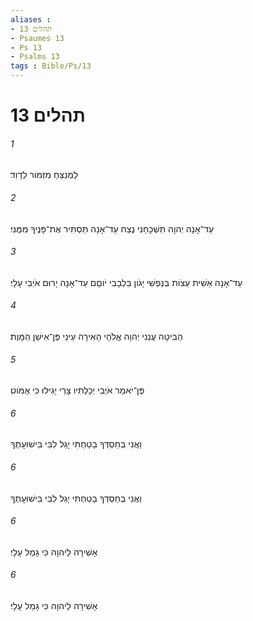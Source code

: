 ```yaml
---
aliases : 
- תהלים 13
- Psaumes 13
- Ps 13
- Psalms 13
tags : Bible/Ps/13
---
```


# תהלים 13

###### 1
לַמְנַצֵּחַ מִזְמֹור לְדָוִד׃
###### 2
עַד־אָנָה יְהוָה תִּשְׁכָּחֵנִי נֶצַח עַד־אָנָה תַּסְתִּיר אֶת־פָּנֶיךָ מִמֶּנִּי׃
###### 3
עַד־אָנָה אָשִׁית עֵצֹות בְּנַפְשִׁי יָגֹון בִּלְבָבִי יֹוםָם עַד־אָנָה יָרוּם אֹיְבִי עָלָי׃
###### 4
הַבִּיטָה עֲנֵנִי יְהוָה אֱלֹהָי הָאִירָה עֵינַי פֶּן־אִישַׁן הַמָּוֶת׃
###### 5
פֶּן־יֹאמַר אֹיְבִי יְכָלְתִּיו צָרַי יָגִילוּ כִּי אֶמֹּוט׃
###### 6
וַאֲנִי בְּחַסְדְּךָ בָטַחְתִּי יָגֵל לִבִּי בִּישׁוּעָתֶךָ 
###### 6
וַאֲנִי בְּחַסְדְּךָ בָטַחְתִּי יָגֵל לִבִּי בִּישׁוּעָתֶךָ 
###### 6
אָשִׁירָה לַיהוָה כִּי גָמַל עָלָי׃
###### 6
אָשִׁירָה לַיהוָה כִּי גָמַל עָלָי׃
